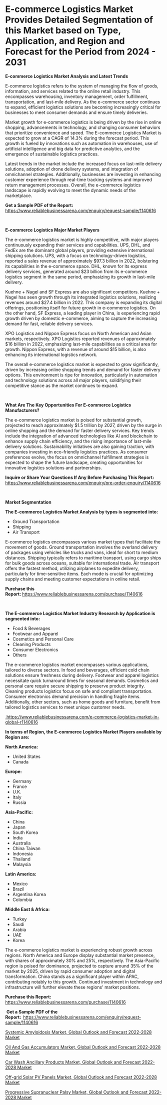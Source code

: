 <p><h1>E-commerce Logistics Market Provides Detailed Segmentation of this Market based on Type, Application, and Region and Forecast for the Period from 2024 - 2031</h1></p><p><strong>E-commerce Logistics Market Analysis and Latest Trends</strong></p>
<p><p>E-commerce logistics refers to the system of managing the flow of goods, information, and services related to the online retail industry. This encompasses warehousing, inventory management, order fulfillment, transportation, and last-mile delivery. As the e-commerce sector continues to expand, efficient logistics solutions are becoming increasingly critical for businesses to meet consumer demands and ensure timely deliveries.</p><p>Market growth for e-commerce logistics is being driven by the rise in online shopping, advancements in technology, and changing consumer behaviors that prioritize convenience and speed. The E-commerce Logistics Market is expected to grow at a CAGR of 14.3% during the forecast period. This growth is fueled by innovations such as automation in warehouses, use of artificial intelligence and big data for predictive analytics, and the emergence of sustainable logistics practices.</p><p>Latest trends in the market include the increased focus on last-mile delivery solutions, adoption of drone delivery systems, and integration of omnichannel strategies. Additionally, businesses are investing in enhancing customer experience through real-time tracking systems and improved return management processes. Overall, the e-commerce logistics landscape is rapidly evolving to meet the dynamic needs of the marketplace.</p></p>
<p><strong>Get a Sample PDF of the Report:&nbsp;</strong> <a href="https://www.reliablebusinessarena.com/enquiry/request-sample/1140616?utm_campaign=1566&utm_medium=2&utm_source=Github&utm_content=ia&utm_term=14102024&utm_id=e-commerce-logistics">https://www.reliablebusinessarena.com/enquiry/request-sample/1140616</a></p>
<p>&nbsp;</p>
<p><strong>E-commerce Logistics Major Market Players</strong></p>
<p><p>The e-commerce logistics market is highly competitive, with major players continuously expanding their services and capabilities. UPS, DHL, and FedEx are the dominant global players, providing extensive international shipping solutions. UPS, with a focus on technology-driven logistics, reported a sales revenue of approximately $97.3 billion in 2022, bolstering its capabilities in the e-commerce space. DHL, known for its express delivery services, generated around $23 billion from its e-commerce logistics segment in the same period, emphasizing its growth in last-mile delivery.</p><p>Kuehne + Nagel and SF Express are also significant competitors. Kuehne + Nagel has seen growth through its integrated logistics solutions, realizing revenues around $27.4 billion in 2022. This company is expanding its digital offerings, positioning itself for future growth in e-commerce logistics. On the other hand, SF Express, a leading player in China, is experiencing rapid growth driven by domestic e-commerce, aiming to capture the increasing demand for fast, reliable delivery services.</p><p>XPO Logistics and Nippon Express focus on North American and Asian markets, respectively. XPO Logistics reported revenues of approximately $16 billion in 2022, emphasizing last-mile capabilities as a critical area for growth. Nippon Express, with a revenue of around $15 billion, is also enhancing its international logistics network.</p><p>The overall e-commerce logistics market is expected to grow significantly, driven by increasing online shopping trends and demand for faster delivery options. This environment is ripe for innovation, particularly in automation and technology solutions across all major players, solidifying their competitive stance as the market continues to expand.</p></p>
<p>&nbsp;</p>
<p><strong>What Are The Key Opportunities For E-commerce Logistics Manufacturers?</strong></p>
<p><p>The e-commerce logistics market is poised for substantial growth, projected to reach approximately $1.5 trillion by 2027, driven by the surge in online shopping and the demand for faster delivery services. Key trends include the integration of advanced technologies like AI and blockchain to enhance supply chain efficiency, and the rising importance of last-mile delivery solutions. Sustainability initiatives are also gaining traction, with companies investing in eco-friendly logistics practices. As consumer preferences evolve, the focus on omnichannel fulfillment strategies is expected to shape the future landscape, creating opportunities for innovative logistics solutions and partnerships.</p></p>
<p><strong>Inquire or Share Your Questions If Any Before Purchasing This Report:</strong> <a href="https://www.reliablebusinessarena.com/enquiry/pre-order-enquiry/1140616?utm_campaign=1566&utm_medium=2&utm_source=Github&utm_content=ia&utm_term=14102024&utm_id=e-commerce-logistics">https://www.reliablebusinessarena.com/enquiry/pre-order-enquiry/1140616</a></p>
<p>&nbsp;</p>
<p><strong>Market Segmentation</strong></p>
<p><strong>The E-commerce Logistics Market Analysis by types is segmented into:</strong></p>
<p><ul><li>Ground Transportation</li><li>Shipping</li><li>Air Transport</li></ul></p>
<p><p>E-commerce logistics encompasses various market types that facilitate the movement of goods. Ground transportation involves the overland delivery of packages using vehicles like trucks and vans, ideal for short to medium distances. Shipping typically refers to maritime transport, using cargo ships for bulk goods across oceans, suitable for international trade. Air transport offers the fastest method, utilizing airplanes to expedite delivery, particularly for time-sensitive items. Each mode is crucial for optimizing supply chains and meeting customer expectations in online retail.</p></p>
<p><strong>Purchase this Report:&nbsp;</strong><a href="https://www.reliablebusinessarena.com/purchase/1140616?utm_campaign=1566&utm_medium=2&utm_source=Github&utm_content=ia&utm_term=14102024&utm_id=e-commerce-logistics">https://www.reliablebusinessarena.com/purchase/1140616</a></p>
<p>&nbsp;</p>
<p><strong>The E-commerce Logistics Market Industry Research by Application is segmented into:</strong></p>
<p><ul><li>Food & Beverages</li><li>Footwear and Apparel</li><li>Cosmetics and Personal Care</li><li>Cleaning Products</li><li>Consumer Electronics</li><li>Others</li></ul></p>
<p><p>The e-commerce logistics market encompasses various applications, tailored to diverse sectors. In food and beverages, efficient cold chain solutions ensure freshness during delivery. Footwear and apparel logistics necessitate quick turnaround times for seasonal demands. Cosmetics and personal care require secure shipping to preserve product integrity. Cleaning products logistics focus on safe and compliant transportation. Consumer electronics demand precision in handling fragile items. Additionally, other sectors, such as home goods and furniture, benefit from tailored logistics services to meet unique customer needs.</p></p>
<p><a href="https://www.reliablebusinessarena.com/e-commerce-logistics-market-in-global-r1140616?utm_campaign=1566&utm_medium=2&utm_source=Github&utm_content=ia&utm_term=14102024&utm_id=e-commerce-logistics">&nbsp;https://www.reliablebusinessarena.com/e-commerce-logistics-market-in-global-r1140616</a></p>
<p><strong>In terms of Region, the E-commerce Logistics Market Players available by Region are:</strong></p>
<p>
    <p> <strong> North America: </strong>
        <ul>
            <li>United States</li>
            <li>Canada</li>
        </ul>
        </p> 
    <p> <strong> Europe: </strong>
        <ul>
            <li>Germany</li>
            <li>France</li>
            <li>U.K.</li>
            <li>Italy</li>
            <li>Russia</li>
        </ul>
        </p> 
    <p> <strong> Asia-Pacific: </strong>
        <ul>
            <li>China</li>
            <li>Japan</li>
            <li>South Korea</li>
            <li>India</li>
            <li>Australia</li>
            <li>China Taiwan</li>
            <li>Indonesia</li>
            <li>Thailand</li>
            <li>Malaysia</li>
        </ul>
        </p> 
    <p> <strong> Latin America: </strong>
        <ul>
            <li>Mexico</li>
            <li>Brazil</li>
            <li>Argentina Korea</li>
            <li>Colombia</li>
        </ul>
        </p> 
    <p> <strong> Middle East & Africa: </strong>
        <ul>
            <li>Turkey</li>
            <li>Saudi</li>
            <li>Arabia</li>
            <li>UAE</li>
            <li>Korea</li>
        </ul>
    </p>
    </p>
<p><p>The e-commerce logistics market is experiencing robust growth across regions. North America and Europe display substantial market presence, with shares of approximately 30% and 25%, respectively. The Asia-Pacific region is poised for dominance, projected to capture around 35% of the market by 2025, driven by rapid consumer adoption and digital transformation. China stands as a significant player within APAC, contributing notably to this growth. Continued investment in technology and infrastructure will further elevate these regions' market positions.</p></p>
<p><strong>Purchase this Report: </strong><a href="https://www.reliablebusinessarena.com/purchase/1140616?utm_campaign=1566&utm_medium=2&utm_source=Github&utm_content=ia&utm_term=14102024&utm_id=e-commerce-logistics">https://www.reliablebusinessarena.com/purchase/1140616</a></p>
<p>&nbsp;<strong>Get a Sample PDF of the Report:&nbsp;&nbsp;</strong><a href="https://www.reliablebusinessarena.com/enquiry/request-sample/1140616?utm_campaign=1566&utm_medium=2&utm_source=Github&utm_content=ia&utm_term=14102024&utm_id=e-commerce-logistics">https://www.reliablebusinessarena.com/enquiry/request-sample/1140616</a></p>
<p><strong></strong></p>
<p><p><a href="https://www.linkedin.com/pulse/market-dynamics-future-trends-global-systemic-amyloidosis-tbkje?trk=public_post_embed_feed-article-content&utm_campaign=1566&utm_medium=2&utm_source=Github&utm_content=ia&utm_term=14102024&utm_id=e-commerce-logistics">Systemic Amyloidosis Market, Global Outlook and Forecast 2022-2028 Market</a></p><p><a href="https://www.linkedin.com/pulse/global-oil-gas-accumulators-market-outlook-forecast-2022-2028-45qef?utm_campaign=1566&utm_medium=2&utm_source=Github&utm_content=ia&utm_term=14102024&utm_id=e-commerce-logistics">Oil And Gas Accumulators Market, Global Outlook and Forecast 2022-2028 Market</a></p><p><a href="https://www.linkedin.com/pulse/car-wash-ancillary-products-market-global-outlook-forecast-8voqe?trk=public_post_embed_feed-article-content&utm_campaign=1566&utm_medium=2&utm_source=Github&utm_content=ia&utm_term=14102024&utm_id=e-commerce-logistics">Car Wash Ancillary Products Market, Global Outlook and Forecast 2022-2028 Market</a></p><p><a href="https://www.linkedin.com/pulse/off-grid-solar-pv-panels-market-global-outlook-forecast-mvdpf?utm_campaign=1566&utm_medium=2&utm_source=Github&utm_content=ia&utm_term=14102024&utm_id=e-commerce-logistics">Off-grid Solar PV Panels Market, Global Outlook and Forecast 2022-2028 Market</a></p><p><a href="https://www.linkedin.com/pulse/progressive-supranuclear-palsy-market-global-outlook-forecast-eu2he?trk=public_post_embed_feed-article-content&utm_campaign=1566&utm_medium=2&utm_source=Github&utm_content=ia&utm_term=14102024&utm_id=e-commerce-logistics">Progressive Supranuclear Palsy Market, Global Outlook and Forecast 2022-2028 Market</a></p></p>